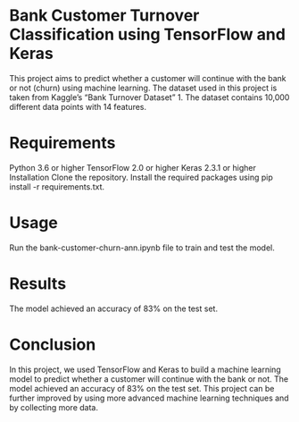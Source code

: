 # Bank Customer Turnover Classification using TensorFlow and Keras
This project aims to predict whether a customer will continue with the bank or not (churn) using machine learning. The dataset used in this project is taken from Kaggle’s “Bank Turnover Dataset” 1. The dataset contains 10,000 different data points with 14 features.

# Requirements
Python 3.6 or higher
TensorFlow 2.0 or higher
Keras 2.3.1 or higher
Installation
Clone the repository.
Install the required packages using pip install -r requirements.txt.
# Usage
Run the bank-customer-churn-ann.ipynb file to train and test the model.
# Results
The model achieved an accuracy of 83% on the test set.

# Conclusion
In this project, we used TensorFlow and Keras to build a machine learning model to predict whether a customer will continue with the bank or not. The model achieved an accuracy of 83% on the test set. This project can be further improved by using more advanced machine learning techniques and by collecting more data.
